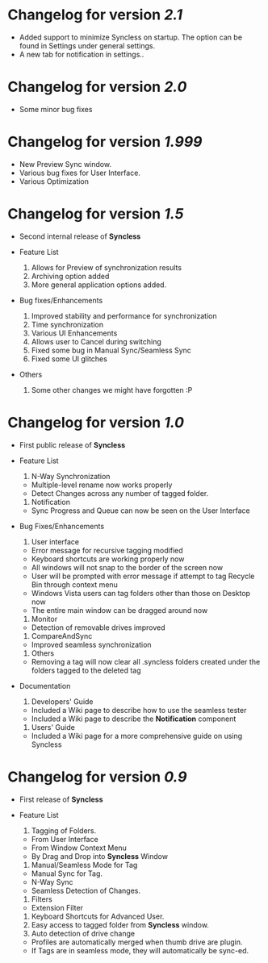 # Changelog for version _2.1_ #
  * Added support to minimize Syncless on startup. The option can be found in Settings under general settings.
  * A new tab for notification in settings..

# Changelog for version _2.0_ #
  * Some minor bug fixes

# Changelog for version _1.999_ #
  * New Preview Sync window.
  * Various bug fixes for User Interface.
  * Various Optimization

# Changelog for version _1.5_ #
  * Second internal release of **Syncless**

  * Feature List
    1. Allows for Preview of synchronization results
    1. Archiving option added
    1. More general application options added.
  * Bug fixes/Enhancements
    1. Improved stability and performance for synchronization
    1. Time synchronization
    1. Various UI Enhancements
    1. Allows user to Cancel during switching
    1. Fixed some bug in Manual Sync/Seamless Sync
    1. Fixed some UI glitches
  * Others
    1. Some other changes we might have forgotten :P

# Changelog for version _1.0_ #
  * First public release of **Syncless**

  * Feature List
    1. N-Way Synchronization
      * Multiple-level rename now works properly
      * Detect Changes across any number of tagged folder.
    1. Notification
      * Sync Progress and Queue can now be seen on the User Interface
  * Bug Fixes/Enhancements
    1. User interface
      * Error message for recursive tagging modified
      * Keyboard shortcuts are working properly now
      * All windows will not snap to the border of the screen now
      * User will be prompted with error message if attempt to tag Recycle Bin through context menu
      * Windows Vista users can tag folders other than those on Desktop now
      * The entire main window can be dragged around now
    1. Monitor
      * Detection of removable drives improved
    1. CompareAndSync
      * Improved seamless synchronization
    1. Others
      * Removing a tag will now clear all .syncless folders created under the folders tagged to the deleted tag

  * Documentation
    1. Developers' Guide
      * Included a Wiki page to describe how to use the seamless tester
      * Included a Wiki page to describe the **Notification** component
    1. Users' Guide
      * Included a Wiki page for a more comprehensive guide on using Syncless

# Changelog for version _0.9_ #
  * First release of **Syncless**

  * Feature List
    1. Tagging of Folders.
      * From User Interface
      * From Window Context Menu
      * By Drag and Drop into **Syncless** Window
    1. Manual/Seamless Mode for Tag
      * Manual Sync for Tag.
      * N-Way Sync
      * Seamless Detection of Changes.
    1. Filters
      * Extension Filter
    1. Keyboard Shortcuts for Advanced User.
    1. Easy access to tagged folder from **Syncless** window.
    1. Auto detection of drive change
      * Profiles are automatically merged when thumb drive are plugin.
      * If Tags are in seamless mode, they will automatically be sync-ed.
